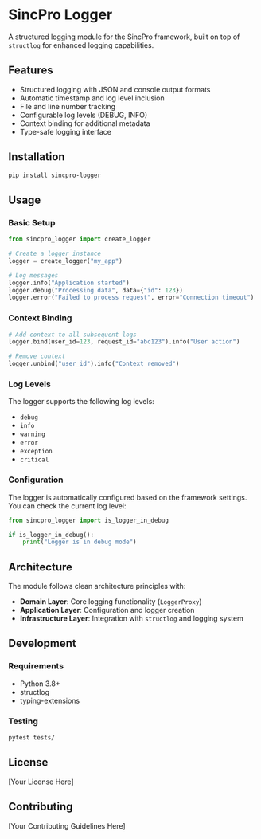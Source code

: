 # SincPro Logger

A structured logging module for the SincPro framework, built on top of `structlog` for enhanced logging capabilities.

## Features

- Structured logging with JSON and console output formats
- Automatic timestamp and log level inclusion
- File and line number tracking
- Configurable log levels (DEBUG, INFO)
- Context binding for additional metadata
- Type-safe logging interface

## Installation

```bash
pip install sincpro-logger
```

## Usage

### Basic Setup

```python
from sincpro_logger import create_logger

# Create a logger instance
logger = create_logger("my_app")

# Log messages
logger.info("Application started")
logger.debug("Processing data", data={"id": 123})
logger.error("Failed to process request", error="Connection timeout")
```

### Context Binding

```python
# Add context to all subsequent logs
logger.bind(user_id=123, request_id="abc123").info("User action")

# Remove context
logger.unbind("user_id").info("Context removed")
```

### Log Levels

The logger supports the following log levels:
- `debug`
- `info`
- `warning`
- `error`
- `exception`
- `critical`

### Configuration

The logger is automatically configured based on the framework settings. You can check the current log level:

```python
from sincpro_logger import is_logger_in_debug

if is_logger_in_debug():
    print("Logger is in debug mode")
```

## Architecture

The module follows clean architecture principles with:

- **Domain Layer**: Core logging functionality (`LoggerProxy`)
- **Application Layer**: Configuration and logger creation
- **Infrastructure Layer**: Integration with `structlog` and logging system

## Development

### Requirements

- Python 3.8+
- structlog
- typing-extensions

### Testing

```bash
pytest tests/
```

## License

[Your License Here]

## Contributing

[Your Contributing Guidelines Here]
